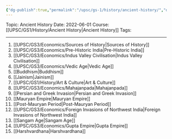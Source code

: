 ```yaml
---
{"dg-publish":true,"permalink":"/upsc/gs-1/history/ancient-history/","dgHomeLink":true,"dgPassFrontmatter":false}
---
```


Topic: Ancient History
Date: 2022-06-01
Course: [[UPSC/GS1/History/Ancient History|Ancient History]]
Tags: 

---





 1. [[UPSC/GS3/Economics/Sources of History|Sources of History]]
2. [[UPSC/GS3/Economics/Pre-Historic India|Pre-Historic India]]
3. [[UPSC/GS3/Economics/Indus Valley Civilisation|Indus Valley Civilisation]]
4. [[UPSC/GS3/Economics/Vedic Age|Vedic Age]]
5. [[Buddhism|Buddhism]]
6. [[Jainism|Jainism]]
7. [[UPSC/GS1/History/Art & Culture|Art & Culture]]
8. [[UPSC/GS3/Economics/Mahajanpada|Mahajanpada]]
9. [[Persian and Greek Invasion|Persian and Greek Invasion]]
10. [[Mauryan Empire|Mauryan Empire]]
11. [[Post-Mauryan Period|Post-Mauryan Period]]
12. [[UPSC/GS3/Economics/Foreign Invasions of Northwest India|Foreign Invasions of Northwest India]]
13. [[Sangam Age|Sangam Age]]
14. [[UPSC/GS3/Economics/Gupta Empire|Gupta Empire]]
15. [[Harshvardhana|Harshvardhana]]
